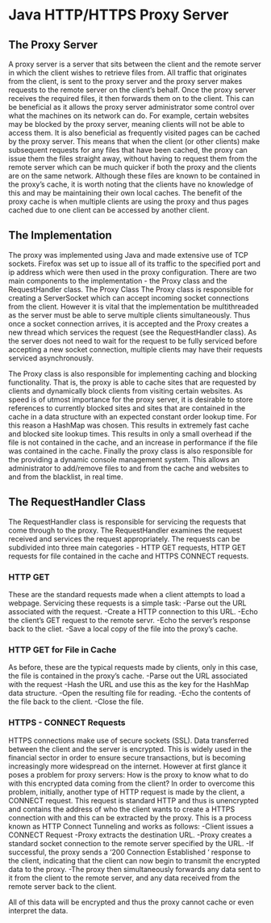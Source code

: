 # Java HTTP/HTTPS Proxy Server
## The Proxy Server
A proxy server is a server that sits between the client and the remote server in which the client wishes to retrieve files from. All traffic that originates from the client, is sent to the proxy server and the proxy server makes requests to the remote server on the client’s behalf. Once the proxy server receives the required files, it then forwards them on to the client. This can be beneficial as it allows the proxy server administrator some control over what the machines on its network can do. For example, certain websites may be blocked by the proxy server, meaning clients will not be able to access them. It is also beneficial as frequently visited pages can be cached by the proxy server. This means that when the client (or other clients) make subsequent requests for any files that have been cached, the proxy can issue them the files straight away, without having to request them from the remote server which can be much quicker if both the proxy and the clients are on the same network. Although these files are known to be contained in the proxy’s cache, it is worth noting that the clients have no knowledge of this and may be maintaining their own local caches. The benefit of the proxy cache is when multiple clients are using the proxy and thus pages cached due to one client can be accessed by another client.

## The Implementation
The proxy was implemented using Java and made extensive use of TCP sockets. Firefox was set up to issue all of its traffic to the specified port and ip address which were then used in the proxy configuration. There are two main components to the implementation - the Proxy class and the RequestHandler class. 
The Proxy Class
The Proxy class is responsible for creating a ServerSocket which can accept incoming socket connections from the client. However it is vital that the implementation be multithreaded as the server must be able to serve multiple clients simultaneously. Thus once a socket connection arrives, it is accepted and the Proxy creates a new thread which services the request (see the RequestHandler class). As the server does not need to wait for the request to be fully serviced before accepting a new socket connection, multiple clients may have their requests serviced asynchronously. 

The Proxy class is also responsible for implementing caching and blocking functionality. That is, the proxy is able to cache sites that are requested by clients and dynamically block clients from visiting certain websites. As speed is of utmost importance for the proxy server, it is desirable to store references to currently blocked sites and sites that are contained in the cache in a data structure with an expected constant order lookup time. For this reason a HashMap was chosen. This results in extremely fast cache and blocked site lookup times. This results in only a small overhead if the file is not contained in the cache, and an increase in performance if the file was contained in the cache.
Finally the proxy class is also responsible for the providing a dynamic console management system. This allows an administrator to add/remove files to and from the cache and websites to and from the blacklist, in real time. 

## The RequestHandler Class
The RequestHandler class is responsible for servicing the requests that come through to the proxy. The RequestHandler examines the request received and services the request appropriately. The requests can be subdivided into three main categories - HTTP GET requests, HTTP GET requests for file contained in the cache and HTTPS CONNECT requests.
### HTTP GET
These are the standard requests made when a client attempts to load a webpage. Servicing these requests is a simple task:
-Parse out the URL associated with the request.
-Create a HTTP connection to this URL.
-Echo the client’s GET request to the remote servr.
-Echo the server’s response back to the cliet.
-Save a local copy of the file into the proxy’s cache.
### HTTP GET for File in Cache
As before, these are the typical requests made by clients, only in this case, the file is contained in the proxy’s cache.
-Parse out the URL associated with the request
-Hash the URL and use this as the key for the HashMap data structure.
-Open the resulting file for reading.
-Echo the contents of the file back to the client.
-Close the file.
### HTTPS -  CONNECT Requests
HTTPS connections make use of secure sockets (SSL). Data transferred between the client and the server is encrypted. This is widely used in the financial sector in order to ensure secure transactions, but is becoming increasingly more widespread on the internet.
However at first glance it poses a problem for proxy servers: How is the proxy to know what to do with this encrypted data coming from the client?
In order to overcome this problem, initially, another type of HTTP request is made by the client, a CONNECT request. This request is standard HTTP and thus is unencrypted and contains the address of who the client wants to create a HTTPS connection with and this  can be extracted by the proxy. This is a process known as HTTP Connect Tunneling and works as follows:
-Client issues a CONNECT Request
-Proxy extracts the destination URL.
-Proxy creates a standard socket connection to the remote server specified by the URL.
-If successful, the proxy sends a ‘200 Connection Established ‘ response to the client, indicating that the client can now begin to transmit the encrypted data to the proxy.
-The proxy then simultaneously forwards any data sent to it from the client to the remote server, and any data received from the remote server back to the client.

All of this data will be encrypted and thus the proxy cannot cache or even interpret the data. 
